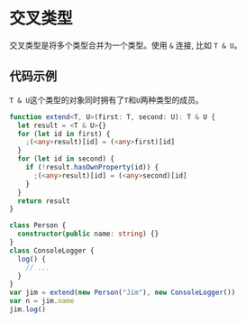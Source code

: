 # 交叉类型

交叉类型是将多个类型合并为一个类型。使用 `&` 连接, 比如 `T & U`。

## 代码示例

`T & U`这个类型的对象同时拥有了`T`和`U`两种类型的成员。

```ts
function extend<T, U>(first: T, second: U): T & U {
  let result = <T & U>{}
  for (let id in first) {
    ;(<any>result)[id] = (<any>first)[id]
  }
  for (let id in second) {
    if (!result.hasOwnProperty(id)) {
      ;(<any>result)[id] = (<any>second)[id]
    }
  }
  return result
}

class Person {
  constructor(public name: string) {}
}
class ConsoleLogger {
  log() {
    // ...
  }
}
var jim = extend(new Person("Jim"), new ConsoleLogger())
var n = jim.name
jim.log()
```
